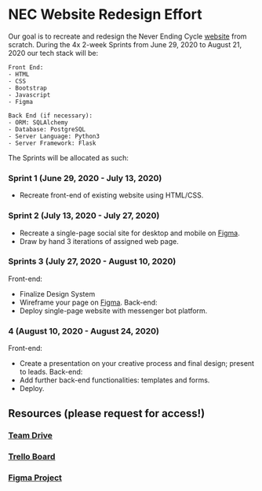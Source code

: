 # NEC Website Redesign Effort
Our goal is to recreate and redesign the Never Ending Cycle [website](http://neverendingcycle.org/) from scratch. During the 4x 2-week Sprints from June 29, 2020 to August 21, 2020 our tech stack will be:
```
Front End:
- HTML
- CSS
- Bootstrap
- Javascript
- Figma

Back End (if necessary):
- ORM: SQLAlchemy
- Database: PostgreSQL
- Server Language: Python3
- Server Framework: Flask
```

The Sprints will be allocated as such:
### Sprint 1 (June 29, 2020 - July 13, 2020)
- Recreate front-end of existing website using HTML/CSS.

### Sprint 2 (July 13, 2020 - July 27, 2020)
- Recreate a single-page social site for desktop and mobile on [Figma](https://www.figma.com/).
- Draw by hand 3 iterations of assigned web page.

### Sprints 3 (July 27, 2020 - August 10, 2020)
Front-end:
- Finalize Design System
- Wireframe your page on [Figma](https://www.figma.com/).
Back-end:
- Deploy single-page website with messenger bot platform.


### 4 (August 10, 2020 - August 24, 2020)
Front-end:
- Create a presentation on your creative process and final design; present to leads.
Back-end:
- Add further back-end functionalities: templates and forms.
- Deploy.

## Resources (please request for access!)
### [Team Drive](https://drive.google.com/drive/u/1/folders/1vo78c3xbBaYXENOm6er0k661SNO-23CF)
### [Trello Board](https://trello.com/b/PfFT9GtU/nec-kanban-board)
### [Figma Project](https://www.figma.com/files/team/864573808842048214/NEC)
